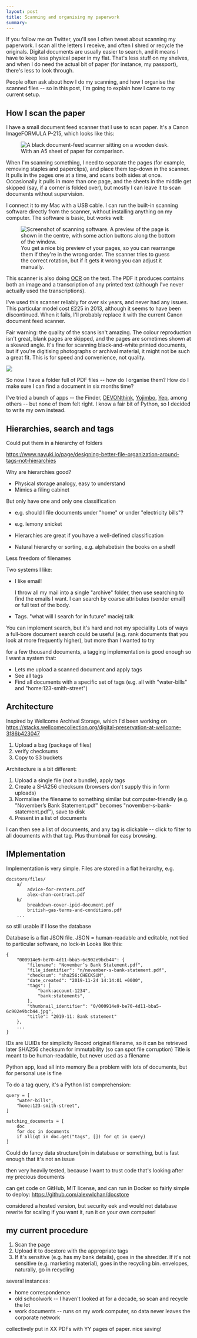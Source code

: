 ```yaml
---
layout: post
title: Scanning and organising my paperwork
summary:
---
```


If you follow me on Twitter, you'll see I often tweet about scanning my paperwork.
I scan all the letters I receive, and often I shred or recycle the originals.
Digital documents are usually easier to search, and it means I have to keep less physical paper in my flat.
That's less stuff on my shelves, and when I do need the actual bit of paper (for instance, my passport), there's less to look through.

People often ask about how I do my scanning, and how I organise the scanned files -- so in this post, I'm going to explain how I came to my current setup.



## How I scan the paper

I have a small document feed scanner that I use to scan paper.
It's a Canon ImageFORMULA P-215, which looks like this:

<figure>
  <img src="/images/2019/canon_scanner.jpg" alt="A black document-feed scanner sitting on a wooden desk.">
  <figcaption>With an A5 sheet of paper for comparison.</figcaption>
</figure>

When I'm scanning something, I need to separate the pages (for example, removing staples and paperclips), and place them top-down in the scanner.
It pulls in the pages one at a time, and scans both sides at once.
Occasionally it pulls in more than one page, and the sheets in the middle get skipped (say, if a corner is folded over), but mostly I can leave it to scan documents without supervision.

I connect it to my Mac with a USB cable.
I can run the built-in scanning software directly from the scanner, without installing anything on my computer.
The software is basic, but works well:

<figure>
  <img src="/images/2019/canon_scanner.png" alt="Screenshot of scanning software. A preview of the page is shown in the centre, with some action buttons along the bottom of the window.">
  <figcaption>You get a nice big preview of your pages, so you can rearrange them if they're in the wrong order. The scanner tries to guess the correct rotation, but if it gets it wrong you can adjust it manually.</figcaption>
</figure>

This scanner is also doing [OCR] on the text.
The PDF it produces contains both an image and a transcription of any printed text (although I've never actually used the transcriptions).

I've used this scanner reliably for over six years, and never had any issues.
This particular model cost £225 in 2013, although it seems to have been discontinued.
When it fails, I'll probably replace it with the current Canon document feed scanner.

Fair warning: the quality of the scans isn't amazing.
The colour reproduction isn't great, blank pages are skipped, and the pages are sometimes shown at a skewed angle.
It's fine for scanning black-and-white printed documents, but if you're digitising photographs or archival material, it might not be such a great fit.
This is for speed and convenience, not quality.

<img src="/images/2019/scans_folder.png">

So now I have a folder full of PDF files -- how do I organise them?
How do I make sure I can find a document in six months time?

I've tried a bunch of apps -- the Finder, [DEVONthink], [Yojimbo], [Yep], among others -- but none of them felt right.
I know a fair bit of Python, so I decided to write my own instead.

[OCR]: https://en.wikipedia.org/wiki/Optical_character_recognition
[DEVONthink]: https://www.devontechnologies.com/
[Yojimbo]: https://www.barebones.com/products/yojimbo/
[Yep]: http://ironicsoftware.com/yep/



## Hierarchies, search and tags

Could put them in a hierarchy of folders

https://www.nayuki.io/page/designing-better-file-organization-around-tags-not-hierarchies

Why are hierarchies good?
* Physical storage analogy, easy to understand
* Mimics a filing cabinet

But only have one and only one classification
* e.g. should I file documents under "home" or under "electricity bills"?
* e.g. lemony snicket

* Hierarchies are great if you have a well-defined classification
* Natural hierarchy or sorting, e.g. alphabetisin the books on a shelf

Less freedom of filenames

Two systems I like:
* I like email!

	I throw all my mail into a single "archive" folder, then use searching to find the emails I want.
	I can search by coarse attributes (sender email) or full text of the body.

* Tags.
	"what will I search for in future"
	maciej talk

You can implement search, but it's hard and not my speciality
Lots of ways a full-bore document search could be useful (e.g. rank documents that you look at more frequently higher), but more than I wanted to try

for a few thousand documents, a tagging implementation is good enough
so I want a system that:

* Lets me upload a scanned document and apply tags
* See all tags
* Find all documents with a specific set of tags (e.g. all with "water-bills" and "home:123-smith-street")





## Architecture

Inspired by Wellcome Archival Storage, which I'd been working on
https://stacks.wellcomecollection.org/digital-preservation-at-wellcome-3f86b423047

1. Upload a bag (package of files)
2. verify checksums
3. Copy to S3 buckets

Architecture is a bit different:

1. Upload a single file (not a bundle), apply tags
2. Create a SHA256 checksum (browsers don't supply this in form uploads)
3. Normalise the filename to something similar but computer-friendly (e.g. "November’s Bank Statement.pdf" becomes "november-s-bank-statement.pdf"), save to disk
4. Present in a list of documents

I can then see a list of documents, and any tag is clickable -- click to filter to all documents with that tag.
Plus thumbnail for easy browsing.



## IMplementation

Implementation is very simple.
Files are stored in a flat heirarchy, e.g.

	docstore/files/
		a/
			advice-for-renters.pdf
			alex-chan-contract.pdf
		b/
			breakdown-cover-ipid-document.pdf
			british-gas-terms-and-conditions.pdf
		...

so still usable if I lose the database

Database is a flat JSON file.
JSON = human-readable and editable, not tied to particular software, no lock-in
Looks like this:

	{
		"000914e9-be70-4d11-bba5-6c902e9bcb44": {
			"filename": "November’s Bank Statement.pdf",
			"file_identifier": "n/november-s-bank-statement.pdf",
			"checksum": "sha256:CHECKSUM",
			"date_created": "2019-11-24 14:14:01 +0000",
			"tags": [
				"bank:account-1234",
				"bank:statements",
			],
			"thumbnail_identifier": "0/000914e9-be70-4d11-bba5-6c902e9bcb44.jpg",
			"title": "2019-11: Bank statement"
		},
		...
	}

IDs are UUIDs for simplicity
Record original filename, so it can be retrieved later
SHA256 checksum for immutability (so can spot file corruption)
Title is meant to be human-readable, but never used as a filename

Python app, load all into memory
Be a problem with lots of documents, but for personal use is fine

To do a tag query, it's a Python list comprehension:

	query = [
		"water-bills",
		"home:123-smith-street",
	]

	matching_documents = [
		doc
		for doc in documents
		if all(qt in doc.get("tags", []) for qt in query)
	]

Could do fancy data structure/join in database or something, but is fast enough that it's not an issue

then very heavily tested, because I want to trust code that's looking after my precious documents

can get code on GitHub, MIT license, and can run in Docker so fairly simple to deploy: https://github.com/alexwlchan/docstore

considered a hosted version, but security eek and would not database rewrite for scaling
if you want it, run it on your own computer!


## my current procedure

1. Scan the page
2. Upload it to docstore with the appropriate tags
3. If it's sensitive (e.g. has my bank details), goes in the shredder. If it's not sensitive (e.g. marketing material), goes in the recycling bin. envelopes, naturally, go in recycling

several instances:

* home correspondence
* old schoolwork -- I haven't looked at for a decade, so scan and recycle the lot
* work documents -- runs on my work computer, so data never leaves the corporate network

collectively put in XX PDFs with YY pages of paper.
nice saving!
